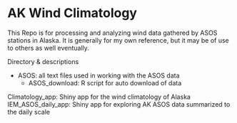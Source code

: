 # AK Wind Climatology
This Repo is for processing and analyzing wind data gathered
by ASOS stations in Alaska. It is generally for my own reference, 
but it may be of use to others as well eventually.

Directory & descriptions

* ASOS: all text files used in working with the ASOS data  
	* ASOS_download: R script for auto download of data
	

Climatology_app: Shiny app for the wind climatology of Alaska
IEM_ASOS_daily_app: Shiny app for exploring AK ASOS data summarized to the daily scale
 
